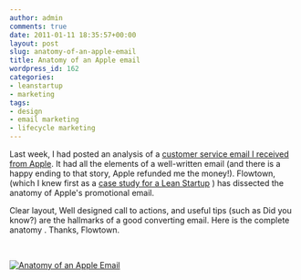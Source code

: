 ```yaml
---
author: admin
comments: true
date: 2011-01-11 18:35:57+00:00
layout: post
slug: anatomy-of-an-apple-email
title: Anatomy of an Apple email
wordpress_id: 162
categories:
- leanstartup
- marketing
tags:
- design
- email marketing
- lifecycle marketing
---
```


Last week, I had posted an analysis of a [customer service email I received from Apple](http://www.startupproductmanager.com/2011/01/example-of-a-well-written-customer-service-email/). It had all the elements of a well-written email (and there is a happy ending to that story, Apple refunded me the money!). Flowtown, (which I knew first as a [case study for a Lean Startup](http://www.startupproductmanager.com/2010/04/drinking-from-the-fire-hose-lessons-i-learned-from-the-startup-lessons-learned-conference-part-1/) ) has dissected the anatomy of Apple's promotional email.




Clear layout, Well designed call to actions, and useful tips (such as Did you know?) are the hallmarks of a good converting email. Here is the complete anatomy . Thanks, Flowtown.




 




[![Anatomy of an Apple Email](http://www.flowtown.com/blog/wp-content/uploads/2011/01/110110-FLOW-APPLE.png)](http://www.flowtown.com/blog/anatomy-ofan-apple-email?display=wide)
